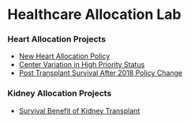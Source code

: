 # Healthcare Allocation Lab

### Heart Allocation Projects

<!-- [project-a]: (https://github.com/Healthcare-Allocation-Lab/mixed_effects_survival_benefit_heart_tx) -->
* [New Heart Allocation Policy](https://github.com/Healthcare-Allocation-Lab/new_heart_allocation_policy)
* [Center Variation in High Priority Status](https://github.com/Healthcare-Allocation-Lab/geo_var_heart_tx_list_)
* [Post Transplant Survival After 2018 Policy Change](https://github.com/Healthcare-Allocation-Lab/post_transplant_survival_new_policy)

### Kidney Allocation Projects

* [Survival Benefit of Kidney Transplant](https://github.com/Healthcare-Allocation-Lab/survival_benefit_kidney)

<!--

**Here are some ideas to get you started:**

🙋‍♀️ A short introduction - what is your organization all about?
🌈 Contribution guidelines - how can the community get involved?
👩‍💻 Useful resources - where can the community find your docs? Is there anything else the community should know?
🍿 Fun facts - what does your team eat for breakfast?
🧙 Remember, you can do mighty things with the power of [Markdown](https://docs.github.com/github/writing-on-github/getting-started-with-writing-and-formatting-on-github/basic-writing-and-formatting-syntax)
-->
